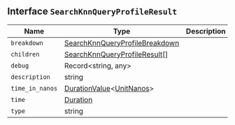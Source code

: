 ## Interface `SearchKnnQueryProfileResult`

| Name | Type | Description |
| - | - | - |
| `breakdown` | [SearchKnnQueryProfileBreakdown](./SearchKnnQueryProfileBreakdown.md) | &nbsp; |
| `children` | [SearchKnnQueryProfileResult](./SearchKnnQueryProfileResult.md)[] | &nbsp; |
| `debug` | Record<string, any> | &nbsp; |
| `description` | string | &nbsp; |
| `time_in_nanos` | [DurationValue](./DurationValue.md)<[UnitNanos](./UnitNanos.md)> | &nbsp; |
| `time` | [Duration](./Duration.md) | &nbsp; |
| `type` | string | &nbsp; |
